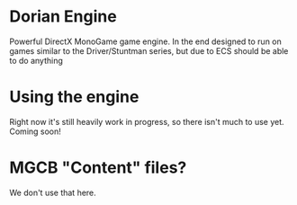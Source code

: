 # Dorian Engine
Powerful DirectX MonoGame game engine. In the end designed to run on games similar to the Driver/Stuntman series, but due to ECS should be able to do anything

# Using the engine
Right now it's still heavily work in progress, so there isn't much to use yet. Coming soon!

# MGCB "Content" files?
We don't use that here.
